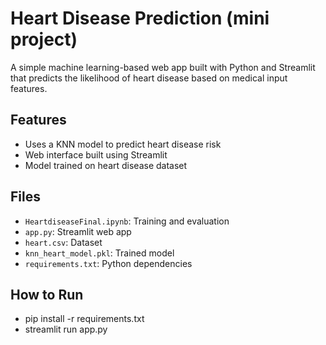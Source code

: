 # Heart Disease Prediction  (mini project)

A simple machine learning-based web app built with Python and Streamlit that predicts the likelihood of heart disease based on medical input features.

## Features
- Uses a KNN model to predict heart disease risk
- Web interface built using Streamlit
- Model trained on heart disease dataset

## Files
- `HeartdiseaseFinal.ipynb`: Training and evaluation
- `app.py`: Streamlit web app
- `heart.csv`: Dataset
- `knn_heart_model.pkl`: Trained model
- `requirements.txt`: Python dependencies

## How to Run
- pip install -r requirements.txt
- streamlit run app.py
